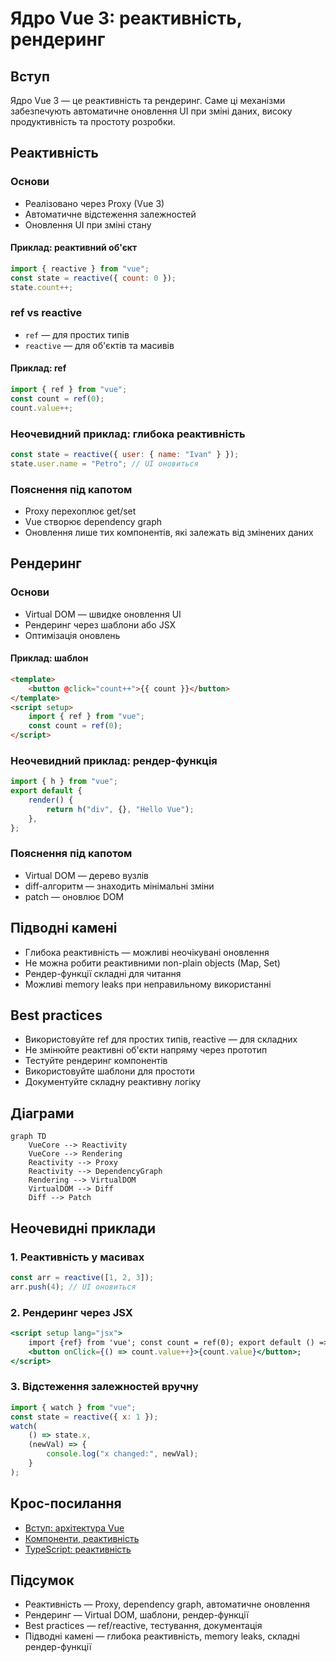 # Ядро Vue 3: реактивність, рендеринг

## Вступ

Ядро Vue 3 — це реактивність та рендеринг. Саме ці механізми забезпечують автоматичне оновлення UI при зміні даних, високу продуктивність та простоту розробки.

## Реактивність

### Основи

-   Реалізовано через Proxy (Vue 3)
-   Автоматичне відстеження залежностей
-   Оновлення UI при зміні стану

#### Приклад: реактивний об'єкт

```js
import { reactive } from "vue";
const state = reactive({ count: 0 });
state.count++;
```

### ref vs reactive

-   `ref` — для простих типів
-   `reactive` — для об'єктів та масивів

#### Приклад: ref

```js
import { ref } from "vue";
const count = ref(0);
count.value++;
```

### Неочевидний приклад: глибока реактивність

```js
const state = reactive({ user: { name: "Ivan" } });
state.user.name = "Petro"; // UI оновиться
```

### Пояснення під капотом

-   Proxy перехоплює get/set
-   Vue створює dependency graph
-   Оновлення лише тих компонентів, які залежать від змінених даних

## Рендеринг

### Основи

-   Virtual DOM — швидке оновлення UI
-   Рендеринг через шаблони або JSX
-   Оптимізація оновлень

#### Приклад: шаблон

```html
<template>
    <button @click="count++">{{ count }}</button>
</template>
<script setup>
    import { ref } from "vue";
    const count = ref(0);
</script>
```

### Неочевидний приклад: рендер-функція

```js
import { h } from "vue";
export default {
    render() {
        return h("div", {}, "Hello Vue");
    },
};
```

### Пояснення під капотом

-   Virtual DOM — дерево вузлів
-   diff-алгоритм — знаходить мінімальні зміни
-   patch — оновлює DOM

## Підводні камені

-   Глибока реактивність — можливі неочікувані оновлення
-   Не можна робити реактивними non-plain objects (Map, Set)
-   Рендер-функції складні для читання
-   Можливі memory leaks при неправильному використанні

## Best practices

-   Використовуйте ref для простих типів, reactive — для складних
-   Не змінюйте реактивні об'єкти напряму через прототип
-   Тестуйте рендеринг компонентів
-   Використовуйте шаблони для простоти
-   Документуйте складну реактивну логіку

## Діаграми

```mermaid
graph TD
    VueCore --> Reactivity
    VueCore --> Rendering
    Reactivity --> Proxy
    Reactivity --> DependencyGraph
    Rendering --> VirtualDOM
    VirtualDOM --> Diff
    Diff --> Patch
```

## Неочевидні приклади

### 1. Реактивність у масивах

```js
const arr = reactive([1, 2, 3]);
arr.push(4); // UI оновиться
```

### 2. Рендеринг через JSX

```jsx
<script setup lang="jsx">
    import {ref} from 'vue'; const count = ref(0); export default () =>{" "}
    <button onClick={() => count.value++}>{count.value}</button>;
</script>
```

### 3. Відстеження залежностей вручну

```js
import { watch } from "vue";
const state = reactive({ x: 1 });
watch(
    () => state.x,
    (newVal) => {
        console.log("x changed:", newVal);
    }
);
```

## Крос-посилання

-   [Вступ: архітектура Vue](./01-intro.md)
-   [Компоненти, реактивність](./02-components-reactivity.md)
-   [TypeScript: реактивність](../TypeScript/08-frameworks.md)

## Підсумок

-   Реактивність — Proxy, dependency graph, автоматичне оновлення
-   Рендеринг — Virtual DOM, шаблони, рендер-функції
-   Best practices — ref/reactive, тестування, документація
-   Підводні камені — глибока реактивність, memory leaks, складні рендер-функції
